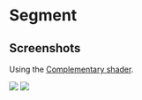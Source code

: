 # Segment

## Screenshots

Using the [Complementary shader](https://www.curseforge.com/minecraft/customization/complementary-shaders). 

<html>
    <img src=docs/img/pond_house-1.png>
</htm>

<html>
    <img src=docs/img/pond_house-2.png>
</htm>